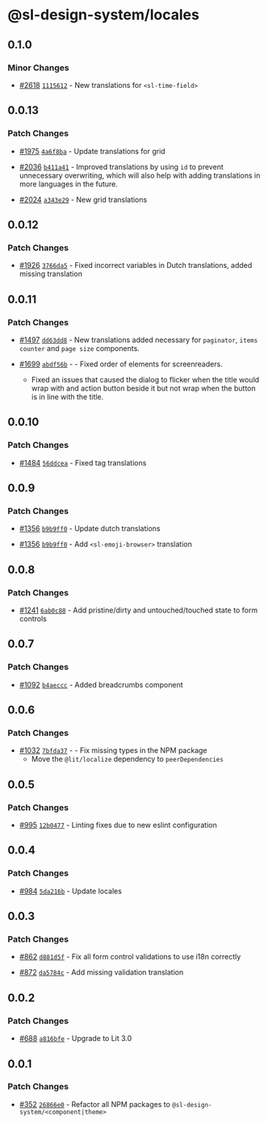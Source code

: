 # @sl-design-system/locales

## 0.1.0

### Minor Changes

- [#2618](https://github.com/sl-design-system/components/pull/2618) [`1115612`](https://github.com/sl-design-system/components/commit/1115612e1fdf4ee38d9e484e92cc324e767f0e56) - New translations for `<sl-time-field>`

## 0.0.13

### Patch Changes

- [#1975](https://github.com/sl-design-system/components/pull/1975) [`4a6f8ba`](https://github.com/sl-design-system/components/commit/4a6f8ba02f49e8be7b37028c9b6a558ad91d9664) - Update translations for grid

- [#2036](https://github.com/sl-design-system/components/pull/2036) [`b411a41`](https://github.com/sl-design-system/components/commit/b411a415b496b0ca15677b58ca41c7d770833b6e) - Improved translations by using `id` to prevent unnecessary overwriting, which will also help with adding translations in more languages in the future.

- [#2024](https://github.com/sl-design-system/components/pull/2024) [`a343e29`](https://github.com/sl-design-system/components/commit/a343e298d6b65966e04b3fbfc3598305a29bf1cc) - New grid translations

## 0.0.12

### Patch Changes

- [#1926](https://github.com/sl-design-system/components/pull/1926) [`3766da5`](https://github.com/sl-design-system/components/commit/3766da571ddde0baea8daf63bd0d18a94b333a9d) - Fixed incorrect variables in Dutch translations, added missing translation

## 0.0.11

### Patch Changes

- [#1497](https://github.com/sl-design-system/components/pull/1497) [`dd63dd8`](https://github.com/sl-design-system/components/commit/dd63dd88f83f81316dd133b2eb9383454dae0b2f) - New translations added necessary for `paginator`, `items counter` and `page size` components.

- [#1699](https://github.com/sl-design-system/components/pull/1699) [`abdf56b`](https://github.com/sl-design-system/components/commit/abdf56bf38c97ef5ca6d432f09346f7ad205c507) - - Fixed order of elements for screenreaders.
  - Fixed an issues that caused the dialog to flicker when the title would wrap with and action button beside it but not wrap when the button is in line with the title.

## 0.0.10

### Patch Changes

- [#1484](https://github.com/sl-design-system/components/pull/1484) [`56ddcea`](https://github.com/sl-design-system/components/commit/56ddcea15cb6b9711b3735f60abe8a723ac831c0) - Fixed tag translations

## 0.0.9

### Patch Changes

- [#1356](https://github.com/sl-design-system/components/pull/1356) [`b9b9ff0`](https://github.com/sl-design-system/components/commit/b9b9ff091acaaba3e01e08cfaa1474c275485485) - Update dutch translations

- [#1356](https://github.com/sl-design-system/components/pull/1356) [`b9b9ff0`](https://github.com/sl-design-system/components/commit/b9b9ff091acaaba3e01e08cfaa1474c275485485) - Add `<sl-emoji-browser>` translation

## 0.0.8

### Patch Changes

- [#1241](https://github.com/sl-design-system/components/pull/1241) [`6ab0c88`](https://github.com/sl-design-system/components/commit/6ab0c88a6fa49d3ea14cd42739458f98ce01e4cb) - Add pristine/dirty and untouched/touched state to form controls

## 0.0.7

### Patch Changes

- [#1092](https://github.com/sl-design-system/components/pull/1092) [`b4aeccc`](https://github.com/sl-design-system/components/commit/b4aeccc033b8827d1d0bfa80a410c3290bf9fb94) - Added breadcrumbs component

## 0.0.6

### Patch Changes

- [#1032](https://github.com/sl-design-system/components/pull/1032) [`7bfda37`](https://github.com/sl-design-system/components/commit/7bfda37c299fff1f8827ac042b268a64a7c4f32d) - - Fix missing types in the NPM package
  - Move the `@lit/localize` dependency to `peerDependencies`

## 0.0.5

### Patch Changes

- [#995](https://github.com/sl-design-system/components/pull/995) [`12b0477`](https://github.com/sl-design-system/components/commit/12b0477da1f7ce615269b228a6fceb7cb8c6b4f5) - Linting fixes due to new eslint configuration

## 0.0.4

### Patch Changes

- [#984](https://github.com/sl-design-system/components/pull/984) [`5da216b`](https://github.com/sl-design-system/components/commit/5da216b3713c328eba06113d77d642462e1f05fc) - Update locales

## 0.0.3

### Patch Changes

- [#862](https://github.com/sl-design-system/components/pull/862) [`d881d5f`](https://github.com/sl-design-system/components/commit/d881d5fc5274be5275f910f445a16408d6bb2373) - Fix all form control validations to use i18n correctly

- [#872](https://github.com/sl-design-system/components/pull/872) [`da5784c`](https://github.com/sl-design-system/components/commit/da5784ca4aec18bdd1b5326274e59e803d7859ec) - Add missing validation translation

## 0.0.2

### Patch Changes

- [#688](https://github.com/sl-design-system/components/pull/688) [`a816bfe`](https://github.com/sl-design-system/components/commit/a816bfec8e3459cc3b12def88922a421345768f0) - Upgrade to Lit 3.0

## 0.0.1

### Patch Changes

- [#352](https://github.com/sl-design-system/components/pull/352) [`26866e0`](https://github.com/sl-design-system/components/commit/26866e0eda550e6c17f37f0e9cb6a9d4302c06bb) - Refactor all NPM packages to `@sl-design-system/<component|theme>`
